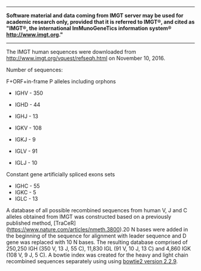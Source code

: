 ___
**Software material and data coming from IMGT server may be used for academic research only, provided that it is referred to IMGT®, and cited as "IMGT®, the international ImMunoGeneTics information system® http://www.imgt.org."** 
___

The IMGT human sequences were downloaded from http://www.imgt.org/vquest/refseqh.html on November 10, 2016.

Number of sequences:

F+ORF+in-frame P alleles including orphons
* IGHV - 350
* IGHD - 44
* IGHJ - 13
  
* IGKV - 108
* IGKJ - 9
  
* IGLV - 91
* IGLJ - 10

Constant gene artificially spliced exons sets
* IGHC - 55
* IGKC - 5
* IGLC - 13

A database of all possible recombined sequences from human V, J and C alleles obtained from IMGT was constructed based on a previously published method, [TraCeR] (https://www.nature.com/articles/nmeth.3800).20 N bases were added in the beginning of the sequence for alignment with leader sequence and D gene was replaced with 10 N bases. The resulting database comprised of 250,250 IGH (350 V, 13 J, 55 C), 11,830 IGL (91 V, 10 J, 13 C) and 4,860 IGK (108 V, 9 J, 5 C). A bowtie index was created for the heavy and light chain recombined sequences separately using using [bowtie2 version 2.2.9](https://github.com/BenLangmead/bowtie2/releases/tag/v2.2.9).
